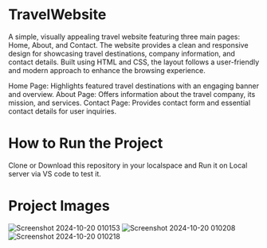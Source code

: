 # TravelWebsite
A simple, visually appealing travel website featuring three main pages: Home, About, and Contact. The website provides a clean and responsive design for showcasing travel destinations, company information, and contact details. Built using HTML and CSS, the layout follows a user-friendly and modern approach to enhance the browsing experience.

Home Page: Highlights featured travel destinations with an engaging banner and overview.
About Page: Offers information about the travel company, its mission, and services.
Contact Page: Provides contact form and essential contact details for user inquiries.

# How to Run the Project 
Clone or Download this repository in your localspace and Run it on Local server via VS code to test it.
# Project Images
![Screenshot 2024-10-20 010153](https://github.com/user-attachments/assets/38dc5a58-1734-4eae-9239-4fedd2669c6c)
![Screenshot 2024-10-20 010208](https://github.com/user-attachments/assets/70adc4f1-a933-47ae-877a-00a25c52eb9a)
![Screenshot 2024-10-20 010218](https://github.com/user-attachments/assets/7056bd2d-7422-4fee-93dd-f338af2264c8)

